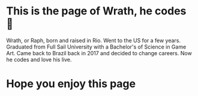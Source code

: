 # This is the page of Wrath, he codes 👻

Wrath, or Raph, born and raised in Rio. Went to the US for a few years. Graduated from Full Sail University with a Bachelor's of Science in Game Art. Came back to Brazil back in 2017 and decided to change careers. Now he codes and love his live. 
# Hope you enjoy this page

